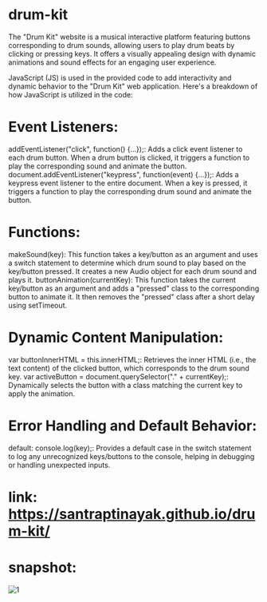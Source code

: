 # drum-kit
The "Drum Kit" website is a musical interactive platform featuring buttons corresponding to drum sounds, allowing users to play drum beats by clicking or pressing keys. It offers a visually appealing design with dynamic animations and sound effects for an engaging user experience.


JavaScript (JS) is used in the provided code to add interactivity and dynamic behavior to the "Drum Kit" web application. Here's a breakdown of how JavaScript is utilized in the code:

# Event Listeners:
addEventListener("click", function() {...});: Adds a click event listener to each drum button. When a drum button is clicked, it triggers a function to play the corresponding sound and animate the button.
document.addEventListener("keypress", function(event) {...});: Adds a keypress event listener to the entire document. When a key is pressed, it triggers a function to play the corresponding drum sound and animate the button.

# Functions:
makeSound(key): This function takes a key/button as an argument and uses a switch statement to determine which drum sound to play based on the key/button pressed. It creates a new Audio object for each drum sound and plays it.
buttonAnimation(currentKey): This function takes the current key/button as an argument and adds a "pressed" class to the corresponding button to animate it. It then removes the "pressed" class after a short delay using setTimeout.

# Dynamic Content Manipulation:
var buttonInnerHTML = this.innerHTML;: Retrieves the inner HTML (i.e., the text content) of the clicked button, which corresponds to the drum sound key.
var activeButton = document.querySelector("." + currentKey);: Dynamically selects the button with a class matching the current key to apply the animation.

# Error Handling and Default Behavior:
default: console.log(key);: Provides a default case in the switch statement to log any unrecognized keys/buttons to the console, helping in debugging or handling unexpected inputs.

# link: https://santraptinayak.github.io/drum-kit/

# snapshot:


![1](https://github.com/SantraptiNayak/drum-kit/assets/107788748/9d956271-20c1-4023-a99e-d03398225d66)
